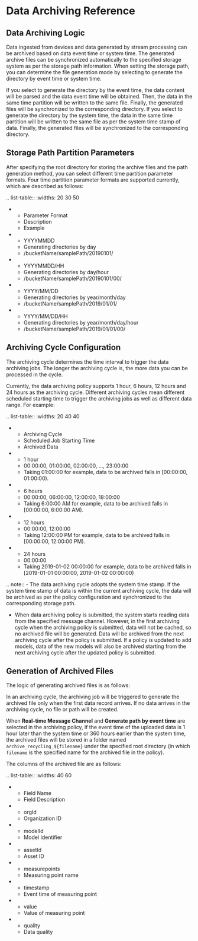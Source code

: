 # Data Archiving Reference

## Data Archiving Logic<logic>
Data ingested from devices and data generated by stream processing can be archived based on data event time or system time. The generated archive files can be synchronized automatically to the specified storage system as per the storage path information. When setting the storage path, you can determine the file generation mode by selecting to generate the directory by event time or system time.

If you select to generate the directory by the event time, the data content will be parsed and the data event time will be obtained. Then, the data in the same time partition will be written to the same file. Finally, the generated files will be synchronized to the corresponding directory. If you select to generate the directory by the system time, the data in the same time partition will be written to the same file as per the system time stamp of data. Finally, the generated files will be synchronized to the corresponding directory.

## Storage Path Partition Parameters<path>
After specifying the root directory for storing the archive files and the path generation method, you can select different time partition parameter formats. Four time partition parameter formats are supported currently, which are described as follows:

.. list-table::
   :widths: 20 30 50

   * - Parameter Format
     - Description
     - Example
   * - YYYYMMDD
     - Generating directories by day
     - /bucketName/samplePath/20190101/
   * - YYYYMMDD/HH
     - Generating directories by day/hour
     - /bucketName/samplePath/20190101/00/
   * - YYYY/MM/DD
     - Generating directories by year/month/day
     - /bucketName/samplePath/2019/01/01/
   * - YYYY/MM/DD/HH
     - Generating directories by year/month/day/hour
     - /bucketName/samplePath/2019/01/01/00/

## Archiving Cycle Configuration<cycle>
The archiving cycle determines the time interval to trigger the data archiving jobs. The longer the archiving cycle is, the more data you can be processed in the cycle.

Currently, the data archiving policy supports 1 hour, 6 hours, 12 hours and 24 hours as the archiving cycle. Different archiving cycles mean different scheduled starting time to trigger the archiving jobs as well as different data range. For example:

.. list-table::
   :widths: 20 40 40

   * - Archiving Cycle
     - Scheduled Job Starting Time
     - Archived Data
   * - 1 hour
     - 00:00:00, 01:00:00, 02:00:00, ..., 23:00:00
     - Taking 01:00:00 for example, data to be archived falls in  [00:00:00, 01:00:00).
   * - 6 hours
     - 00:00:00, 06:00:00, 12:00:00, 18:00:00
     - Taking 6:00:00 AM for example, data to be archived falls in [00:00:00, 6:00:00 AM).
   * - 12 hours
     - 00:00:00, 12:00:00
     - Taking 12:00:00 PM for example, data to be archived falls in [00:00:00, 12:00:00 PM).
   * - 24 hours
     - 00:00:00
     - Taking 2019-01-02 00:00:00 for example, data to be archived falls in [2019-01-01 00:00:00, 2019-01-02 00:00:00)

.. note:: - The data archiving cycle adopts the system time stamp. If the system time stamp of data is within the current archiving cycle, the data will be archived as per the policy configuration and synchronized to the corresponding storage path.
  - When data archiving policy is submitted, the system starts reading data from the specified message channel. However, in the first archiving cycle when the archiving policy is submitted, data will not be cached, so no archived file will be generated. Data will be archived from the next archiving cycle after the policy is submitted. If a policy is updated to add models, data of the new models will also be archived starting from the next archiving cycle after the updated policy is submitted.

## Generation of Archived Files<file>

The logic of generating archived files is as follows:

In an archiving cycle, the archiving job will be triggered to generate the archived file only when the first data record arrives. If no data arrives in the archiving cycle, no file or path will be created.

When **Real-time Message Channel** and **Generate path by event time** are selected in the archiving policy, if the event time of the uploaded data is 1 hour later than the system time or 360 hours earlier than the system time, the archived files will be stored in a folder named `archive_recycling_${filename}` under the specified root directory (in which `filename` is the specified name for the archived file in the policy).

The columns of the archived file are as follows:

.. list-table::
   :widths: 40 60

   * - Field Name
     - Field Description
   * - orgId
     - Organization ID
   * - modelId
     - Model Identifier
   * - assetId
     - Asset ID
   * - measurepoints
     - Measuring point name
   * - timestamp
     - Event time of measuring point
   * - value
     - Value of measuring point
   * - quality
     - Data quality

<!--end-->
